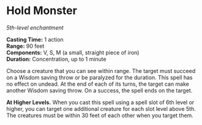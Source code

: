# Hold Monster 
_5th-level enchantment_ 

**Casting Time:** 1 action    
**Range:** 90 feet    
**Components:** V, S, M (a small, straight piece of iron)    
**Duration:** Concentration, up to 1 minute 

Choose a creature that you can see within range. The target must succeed on a Wisdom saving throw or be paralyzed for the duration. This spell has no effect on undead. At the end of each of its turns, the target can make another Wisdom saving throw. On a success, the spell ends on the target. 

**At Higher Levels.** When you cast this spell using a spell slot of 6th level or higher, you can target one additional creature for each slot level above 5th. The creatures must be within 30 feet of each other when you target them. 
